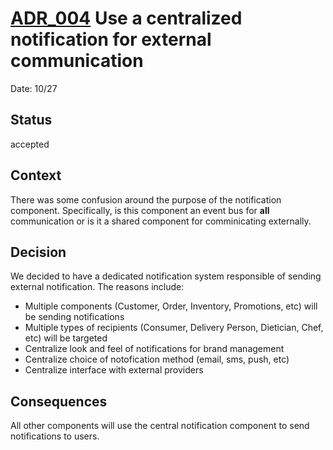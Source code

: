 # [ADR_004](../../../README.md) Use a centralized notification for external communication

Date: 10/27

## Status

accepted

## Context

There was some confusion around the purpose of the notification component. Specifically, is this component
an event bus for **all** communication or is it a shared component for comminicating externally.

## Decision

We decided to have a dedicated notification system responsible of sending external notification.
The reasons include:
* Multiple components (Customer, Order, Inventory, Promotions, etc) will be sending notifications
* Multiple types of recipients (Consumer, Delivery Person, Dietician, Chef, etc) will be targeted
* Centralize look and feel of notifications for brand management
* Centralize choice of notofication method (email, sms, push, etc)
* Centralize interface with external providers

## Consequences

All other components will use the central notification component to send notifications to users.
